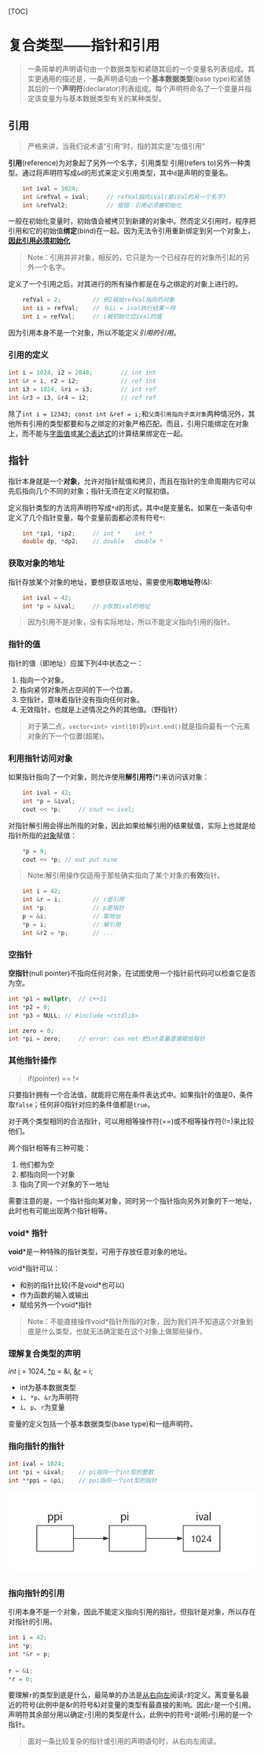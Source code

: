 [TOC]

# 复合类型——指针和引用

> 一条简单的声明语句由一个数据类型和紧随其后的一个变量名列表组成。其实更通用的描述是，一条声明语句由一个**基本数据类型**(base type)和紧随其后的一个**声明符**(declarator)列表组成。每个声明符命名了一个变量并指定该变量为与基本数据类型有关的某种类型。

## 引用

> 严格来讲，当我们说术语“引用”时，指的其实是“左值引用”

**引用**(reference)为对象起了另外一个名字，引用类型 引用(refers to)另外一种类型。通过将声明符写成`&d`的形式来定义引用类型，其中`d`是声明的变量名。

```cpp
	int ival = 1024;
	int &refVal = ival;		// refVal指向iVal(是iVal的另一个名字)
	int &refVal2;			// 报错：引用必须被初始化
```

一般在初始化变量时，初始值会被拷贝到新建的对象中。然而定义引用时，程序把引用和它的初始值**绑定**(bind)在一起。因为无法令引用重新绑定到另一个对象上，<u>**因此引用必须初始化**</u>

> Note：引用并非对象，相反的，它只是为一个已经存在的对象所引起的另外一个名字。

定义了一个引用之后，对其进行的所有操作都是在与之绑定的对象上进行的。

```cpp
	refVal = 2;			// 把2赋给refVal指向的对象
	int ii = refVal;	// 与ii = ival执行结果一样
	int i = refVal;		// i被初始化位ival的值
```

因为引用本身不是一个对象，所以不能定义*引用的引用*。

### 引用的定义

```cpp
int i = 1024, i2 = 2048;		// int int
int &r = i, r2 = i2;			// ref int
int i3 = 1024, &ri = i3;		// int ref
int &r3 = i3, &r4 = i2;			// ref ref
```

除了`int i = 12343; const int &ref = i;`和`父类引用指向子类对象`两种情况外，其他所有引用的类型都要和与之绑定的对象严格匹配。而且，引用只能绑定在对象上，而不能与<u>字面值</u>或<u>某个表达式</u>的计算结果绑定在一起。

## 指针

指针本身就是一个**对象**，允许对指针赋值和拷贝，而且在指针的生命周期内它可以先后指向几个不同的对象；指针无须在定义时赋初值。

定义指针类型的方法将声明符写成`*d`的形式，其中`d`是变量名。如果在一条语句中定义了几个指针变量，每个变量前面都必须有符号`*`:

```cpp
	int *ip1, *ip2;		// int *	int *
	double dp, *dp2;	// double	double *
```

### 获取对象的地址

指针存放某个对象的地址，要想获取该地址，需要使用**取地址符**(&):

```cpp
	int ival = 42;
	int *p = &ival;		// p存放ival的地址
```

> 因为引用不是对象，没有实际地址，所以不能定义指向引用的指针。

### 指针的值

指针的值（即地址）应属下列4中状态之一：

1. 指向一个对象。
2. 指向紧邻对象所占空间的下一个位置。
3. 空指针，意味着指针没有指向任何对象。
4. 无效指针，也就是上述情况之外的其他值。（野指针）

> 对于第二点，`vector<int> vint(10)`的`vint.end()`就是指向最有一个元素对象的下一个位置(超尾)。

### 利用指针访问对象

如果指针指向了一个对象，则允许使用**解引用符**(*)来访问该对象：

```cpp
	int ival = 42;
	int *p = &ival;
	cout << *p;		// cout << ival;
```

对指针解引用会得出所指的对象，因此如果给解引用的结果赋值，实际上也就是给指针所指的<u>对象</u>赋值：

```cpp
	*p = 9;
	cout << *p; // out put nine
```

> Note:解引用操作仅适用于那些确实指向了某个对象的**有效**指针。

```cpp
	int i = 42;
	int &r = i;			// r是引用
	int *p;				// p是指针
	p = &i;				// 取地址
	*p = i;				// 解引用
	int &r2 = *p;		// ...
```

### 空指针

**空指针**(null pointer)不指向任何对象，在试图使用一个指针前代码可以检查它是否为空。

```cpp
int *p1 = nullptr;	// c++11
int *p2 = 0;
int *p3 = NULL; // #include <cstdlib>
```

```cpp
int zero = 0;
int *pi = zero;		// error: can not 把int变量直接赋给指针
```

### 其他指针操作

> if(pointer)	==	!=

只要指针拥有一个合法值，就能将它用在条件表达式中。如果指针的值是0，条件取`false`；任何非0指针对应的条件值都是`true`。

对于两个类型相同的合法指针，可以用相等操作符(==)或不相等操作符(!=)来比较他们。

两个指针相等有三种可能：

1.  他们都为空
2.  都指向同一个对象
3.  指向了同一个对象的下一地址

需要注意的是，一个指针指向某对象，同时另一个指针指向另外对象的下一地址，此时也有可能出现两个指针相等。

### void* 指针

**void***是一种特殊的指针类型，可用于存放任意对象的地址。

void*指针可以：

+ 和别的指针比较(不是void*也可以)
+ 作为函数的输入或输出
+ 赋给另外一个void*指针

> Note：不能直接操作void*指针所指的对象，因为我们并不知道这个对象到底是什么类型，也就无法确定能在这个对象上做那些操作。

### 理解复合类型的声明

*int* <u>i</u> = 1024, <u>*p</u> = &i, <u>&r</u> = i;

- int为基本数据类型
- `i`、`*p`、`&r`为声明符
- `i`、`p`、`r`为变量

变量的定义包括一个基本数据类型(base type)和一组声明符。

### 指向指针的指针

```cpp
int ival = 1024;
int *pi = &ival;	// pi指向一个int型的整数
int **ppi = &pi;	// ppi指向一个int型的指针
```

![pointer_2_pointer](picture/pointer_2_pointer.png)

### 指向指针的引用

引用本身不是一个对象，因此不能定义指向引用的指针。但指针是对象，所以存在对指针的引用。

```cpp
int i = 42;
int *p;
int *&r = p;

r = &i;
*r = 0;
```

要理解`r`的类型到底是什么，最简单的办法是<u>从右向左</u>阅读`r`的定义。离变量名最近的符号(此例中是&r的符号&)对变量的类型有最直接的影响。因此`r`是一个引用。声明符其余部分用以确定`r`引用的类型是什么，此例中的符号`*`说明`r`引用的是一个指针。

> 面对一条比较复杂的指针或引用的声明语句时，从右向左阅读。


